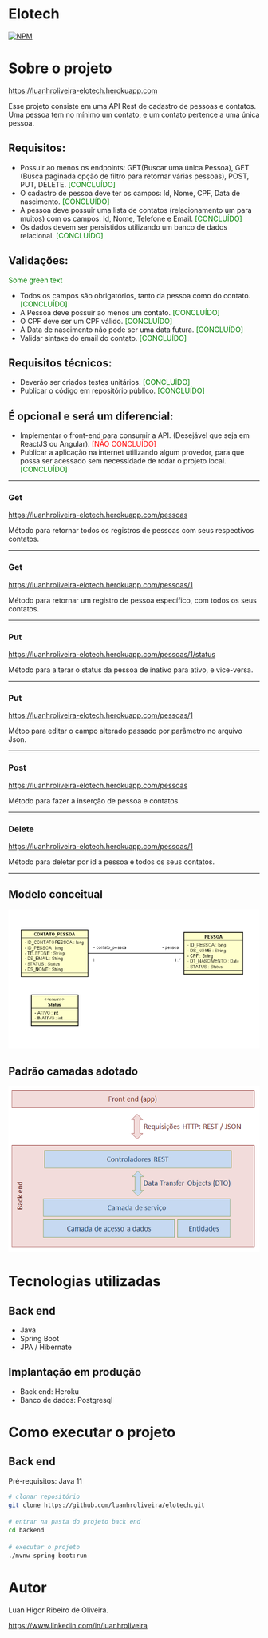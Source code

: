 # Elotech
[![NPM](https://img.shields.io/npm/l/react)](https://github.com/luanhroliveira/elotech/blob/main/LICENSE) 

# Sobre o projeto
https://luanhroliveira-elotech.herokuapp.com

Esse projeto consiste em uma API Rest de cadastro de pessoas e contatos.
Uma pessoa tem no mínimo um contato, e um contato pertence a uma única pessoa.

## Requisitos:
- Possuir ao menos os endpoints: GET(Buscar uma única Pessoa), GET (Busca paginada opção de filtro para retornar várias pessoas), POST, PUT, DELETE. <font color="green">[CONCLUÍDO]</font>
- O cadastro de pessoa deve ter os campos: Id, Nome, CPF, Data de nascimento. <font color="green"> [CONCLUÍDO]</font>
- A pessoa deve possuir uma lista de contatos (relacionamento um para muitos) com os campos: Id, Nome, Telefone e Email. <font color="green">[CONCLUÍDO]</font>
- Os dados devem ser persistidos utilizando um banco de dados relacional. <font color="green">[CONCLUÍDO]</font>

## Validações:
<font color="green"> Some green text </font>
- Todos os campos são obrigatórios, tanto da pessoa como do contato. <font color="green">[CONCLUÍDO]</font>
- A Pessoa deve possuir ao menos um contato. <font color="green">[CONCLUÍDO]</font>
- O CPF deve ser um CPF válido. <font color="green">[CONCLUÍDO]</font>
- A Data de nascimento não pode ser uma data futura. <font color="green">[CONCLUÍDO]</font>
- Validar sintaxe do email do contato. <font color="green">[CONCLUÍDO]</font>

## Requisitos técnicos:

- Deverão ser criados testes unitários. <font color="green">[CONCLUÍDO]</font>
- Publicar o código em repositório público. <font color="green">[CONCLUÍDO]</font>

## É opcional e será um diferencial:

- Implementar o front-end para consumir a API.
    (Desejável que seja em ReactJS ou Angular). <font color="red">[NÃO CONCLUÍDO]</font>
- Publicar a aplicação na internet utilizando algum provedor, para que possa ser acessado sem necessidade de rodar o projeto local. <font color="green">[CONCLUÍDO]</font>

----------------------------------------------------------------------
### Get
https://luanhroliveira-elotech.herokuapp.com/pessoas

Método para retornar todos os registros de pessoas com seus respectivos contatos.

----------------------------------------------------------------------
### Get
https://luanhroliveira-elotech.herokuapp.com/pessoas/1

Método para retornar um registro de pessoa específico, com todos os seus contatos.

----------------------------------------------------------------------
### Put
https://luanhroliveira-elotech.herokuapp.com/pessoas/1/status

Método para alterar o status da pessoa de inativo para ativo, e vice-versa.

----------------------------------------------------------------------
### Put
https://luanhroliveira-elotech.herokuapp.com/pessoas/1

Métoo para editar o campo alterado passado por parâmetro no arquivo Json.

----------------------------------------------------------------------
### Post
https://luanhroliveira-elotech.herokuapp.com/pessoas

Método para fazer a inserção de pessoa e contatos.

----------------------------------------------------------------------

### Delete
https://luanhroliveira-elotech.herokuapp.com/pessoas/1

Método para deletar por id a pessoa e todos os seus contatos.

----------------------------------------------------------------------


## Modelo conceitual
![Modelo Conceitual](https://github.com/luanhroliveira/assets/blob/main/modelo-conceitual.png "Modelo conceitual")


## Padrão camadas adotado

![Image](https://github.com/luanhroliveira/assets/blob/main/camadas.png "Padrão camadas")

# Tecnologias utilizadas
## Back end
- Java
- Spring Boot
- JPA / Hibernate

## Implantação em produção
- Back end: Heroku
- Banco de dados: Postgresql

# Como executar o projeto

## Back end
Pré-requisitos: Java 11

```bash
# clonar repositório
git clone https://github.com/luanhroliveira/elotech.git

# entrar na pasta do projeto back end
cd backend

# executar o projeto
./mvnw spring-boot:run
```

# Autor

Luan Higor Ribeiro de Oliveira.

https://www.linkedin.com/in/luanhroliveira

